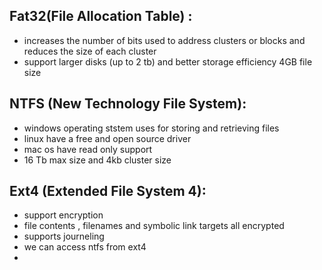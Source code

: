 ## Fat32(File Allocation Table) :
- increases the number of bits used to address clusters or blocks and reduces the size of each cluster
- support larger disks (up to 2 tb) and better storage efficiency 4GB file size
## NTFS (New Technology File System):
- windows operating ststem uses for storing and retrieving files
- linux have a free and open source driver 
- mac os have read only support
- 16 Tb max size and 4kb cluster size
## Ext4 (Extended File System 4):
- support encryption
- file contents , filenames and symbolic link targets all encrypted
- supports journeling
- we can access ntfs from ext4
- 